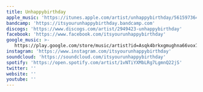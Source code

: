 ```yaml
---
title: Unhappybirthday
apple_music: 'https://itunes.apple.com/artist/unhappybirthday/561597364'
bandcamp: 'https://itsyourunhappybirthday.bandcamp.com'
discogs: 'https://www.discogs.com/artist/2949423-unhappybirthday'
facebook: 'https://www.facebook.com/itsyourunhappybirthday'
google_music: >-
   https://play.google.com/store/music/artist?id=Asqk4brkxgmughna66vox7xdyhe
instagram: 'https://www.instagram.com/itsyourunhappybirthday'
soundcloud: 'https://soundcloud.com/itsyourunhappybirthday'
spotify: 'https://open.spotify.com/artist/1vNTiYXMbLRg7LgmnQ22jS'
twitter: ''
website: ''
youtube: ''
---
```

